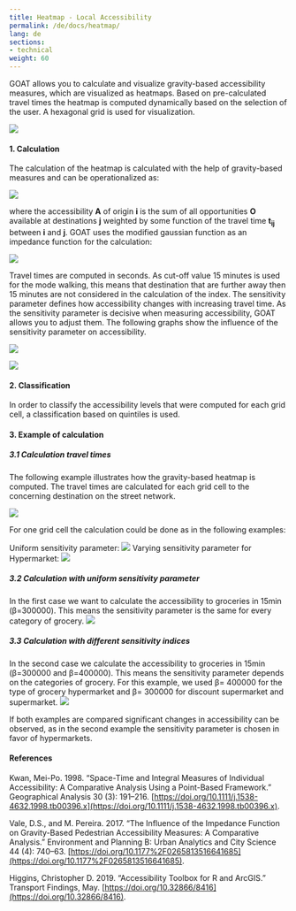 ```yaml
---
title: Heatmap - Local Accessibility
permalink: /de/docs/heatmap/
lang: de
sections:
- technical
weight: 60
---
```


GOAT allows you to calculate and visualize gravity-based accessibility measures, which are visualized as heatmaps. Based on pre-calculated travel times the heatmap is computed dynamically based on the selection of the user. A hexagonal grid is used for visualization.

![](/images/docs/technical_documentation/heatmap/heatmap.png)

#### 1. Calculation
The calculation of the heatmap is calculated with the help of gravity-based measures and can be operationalized as:

![](/images/docs/technical_documentation/heatmap/place-based_accessibility_measures.png)


where the accessibility <b>A</b> of origin <b>i</b> is the sum of all opportunities <b>O</b> available at destinations <b>j</b> weighted by some function of the travel time <b> t<sub>ij</sub></b>  between <b>i</b> and <b>j</b>. GOAT uses the modified gaussian function as an impedance function for the calculation: 

![](/images/docs/technical_documentation/heatmap/Gaussian_function.png)

Travel times are computed in seconds. As cut-off value 15 minutes is used for the mode walking, this means that destination that are further away then 15 minutes are not considered in the calculation of the index.
The sensitivity parameter defines how accessibility changes with increasing travel time. As the sensitivity parameter is decisive when measuring accessibility, GOAT allows you to adjust them. The following graphs show the influence of the sensitivity parameter on accessibility. 

![](/images/docs/technical_documentation/heatmap/sensitivity_index_20000.png)

![](/images/docs/technical_documentation/heatmap/sensitivity_index_30000.png)


#### 2. Classification
In order to classify the accessibility levels that were computed for each grid cell, a classification based on quintiles is used. 

#### 3. Example of calculation
##### 3.1 Calculation travel times
The following example illustrates how the gravity-based heatmap is computed.
The travel times are calculated for each grid cell to the concerning destination on the street network. 

![](/images/docs/technical_documentation/heatmap/grid_groceries.png)

For one grid cell the calculation could be done as in the following examples:

Uniform sensitivity parameter:
![](/images/docs/technical_documentation/heatmap/accessiblity_uniform_sensitivity-index.png)
Varying sensitivity parameter for Hypermarket:
![](/images/docs/technical_documentation/heatmap/accessiblity_different_sensitivity-indices.png)

##### 3.2 Calculation with uniform sensitivity parameter
In the first case we want to calculate the accessibility to groceries in 15min (β=300000).
This means the sensitivity parameter is the same for every category of grocery. 
![](/images/docs/technical_documentation/heatmap/uniform_sensitivity.png)


##### 3.3 Calculation with different sensitivity indices
In the second case we calculate the accessibility to groceries in 15min (β=300000 and 
β=400000). This means the sensitivity parameter depends on the categories of grocery. For this example, we used β= 400000 for the type of grocery hypermarket and β= 300000 for discount supermarket and supermarket.
![](/images/docs/technical_documentation/heatmap/different_sensitivity.png)


If both examples are compared significant changes in accessibility can be observed, as in the second example the sensitivity parameter is chosen in favor of hypermarkets. 

#### References

Kwan, Mei-Po. 1998. “Space-Time and Integral Measures of Individual Accessibility: A Comparative Analysis Using a Point-Based Framework.” Geographical Analysis 30 (3): 191–216. [https://doi.org/10.1111/j.1538-4632.1998.tb00396.x](https://doi.org/10.1111/j.1538-4632.1998.tb00396.x).

Vale, D.S., and M. Pereira. 2017. “The Influence of the Impedance Function on Gravity-Based Pedestrian Accessibility Measures: A Comparative Analysis.” Environment and Planning B: Urban Analytics and City Science 44 (4): 740–63. [https://doi.org/10.1177%2F0265813516641685](https://doi.org/10.1177%2F0265813516641685).

Higgins, Christopher D. 2019. “Accessibility Toolbox for R and ArcGIS.” Transport Findings, May. [https://doi.org/10.32866/8416](https://doi.org/10.32866/8416).
